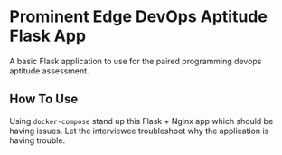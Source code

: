 # Prominent Edge DevOps Aptitude Flask App

A basic Flask application to use for the paired programming devops aptitude assessment.


## How To Use

Using `docker-compose` stand up this Flask + Nginx app which should be having issues.
Let the interviewee troubleshoot why the application is having trouble.
